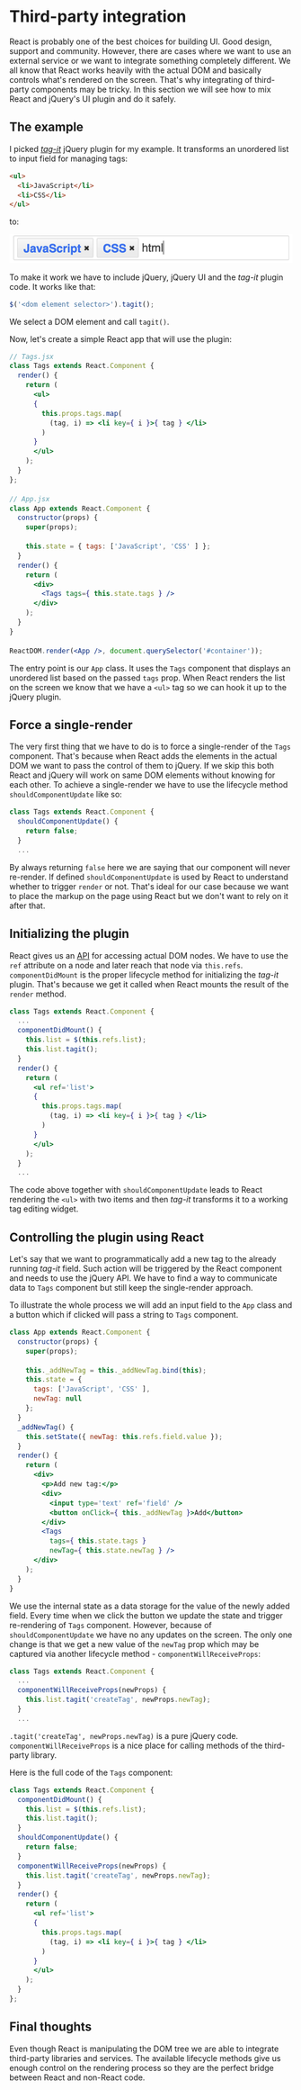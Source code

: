 # Third-party integration

React is probably one of the best choices for building UI. Good design, support and community. However, there are cases where we want to use an external service or we want to integrate something completely different. We all know that React works heavily with the actual DOM and basically controls what's rendered on the screen. That's why integrating of third-party components may be tricky. In this section we will see how to mix React and jQuery's UI plugin and do it safely.

## The example

I picked [*tag-it*](https://github.com/aehlke/tag-it) jQuery plugin for my example. It transforms an unordered list to input field for managing tags:

```html
<ul>
  <li>JavaScript</li>
  <li>CSS</li>
</ul>
```

to:

![tag-it](./tag-it.png)

To make it work we have to include jQuery, jQuery UI and the *tag-it* plugin code. It works like that:

```jsx
$('<dom element selector>').tagit();
```

We select a DOM element and call `tagit()`.

Now, let's create a simple React app that will use the plugin:

```jsx
// Tags.jsx
class Tags extends React.Component {
  render() {
    return (
      <ul>
      { 
        this.props.tags.map(
          (tag, i) => <li key={ i }>{ tag } </li>
        )
      }
      </ul>
    );
  }
};

// App.jsx
class App extends React.Component {
  constructor(props) {
    super(props);

    this.state = { tags: ['JavaScript', 'CSS' ] };
  }
  render() {
    return (
      <div>
        <Tags tags={ this.state.tags } />
      </div>
    );
  }
}

ReactDOM.render(<App />, document.querySelector('#container'));
```

The entry point is our `App` class. It uses the `Tags` component that displays an unordered list based on the passed `tags` prop. When React renders the list on the screen we know that we have a `<ul>` tag so we can hook it up to the jQuery plugin.

## Force a single-render

The very first thing that we have to do is to force a single-render of the `Tags` component. That's because when React adds the elements in the actual DOM we want to pass the control of them to jQuery. If we skip this both React and jQuery will work on same DOM elements without knowing for each other. To achieve a single-render we have to use the lifecycle method `shouldComponentUpdate` like so:

```jsx
class Tags extends React.Component {
  shouldComponentUpdate() {
    return false;
  }
  ...
```

By always returning `false` here we are saying that our component will never re-render. If defined `shouldComponentUpdate` is used by React to understand whether to trigger `render` or not. That's ideal for our case because we want to place the markup on the page using React but we don't want to rely on it after that.

## Initializing the plugin

React gives us an [API](https://facebook.github.io/react/docs/refs-and-the-dom.html) for accessing actual DOM nodes. We have to use the `ref` attribute on a node and later reach that node via `this.refs`. `componentDidMount` is the proper lifecycle method for initializing the *tag-it* plugin. That's because we get it called when React mounts the result of the `render` method.

```jsx
class Tags extends React.Component {
  ...
  componentDidMount() {
    this.list = $(this.refs.list);
    this.list.tagit();
  }
  render() {
    return (
      <ul ref='list'>
      { 
        this.props.tags.map(
          (tag, i) => <li key={ i }>{ tag } </li>
        )
      }
      </ul>
    );
  }
  ...
```

The code above together with `shouldComponentUpdate` leads to React rendering the `<ul>` with two items and then *tag-it* transforms it to a working tag editing widget.

## Controlling the plugin using React

Let's say that we want to programmatically add a new tag to the already running *tag-it* field. Such action will be triggered by the React component and needs to use the jQuery API. We have to find a way to communicate data to `Tags` component but still keep the single-render approach.

To illustrate the whole process we will add an input field to the `App` class and a button which if clicked will pass a string to `Tags` component.

```jsx
class App extends React.Component {
  constructor(props) {
    super(props);

    this._addNewTag = this._addNewTag.bind(this);
    this.state = {
      tags: ['JavaScript', 'CSS' ],
      newTag: null
    };
  }
  _addNewTag() {
    this.setState({ newTag: this.refs.field.value });
  }
  render() {
    return (
      <div>
        <p>Add new tag:</p>
        <div>
          <input type='text' ref='field' />
          <button onClick={ this._addNewTag }>Add</button>
        </div>
        <Tags
          tags={ this.state.tags }
          newTag={ this.state.newTag } />
      </div>
    );
  }
}
```

We use the internal state as a data storage for the value of the newly added field. Every time when we click the button we update the state and trigger re-rendering of `Tags` component. However, because of `shouldComponentUpdate` we have no any updates on the screen. The only one change is that we get a new value of the `newTag` prop which may be captured via another lifecycle method - `componentWillReceiveProps`:

```jsx
class Tags extends React.Component {
  ...
  componentWillReceiveProps(newProps) {
    this.list.tagit('createTag', newProps.newTag);
  }
  ...
```

`.tagit('createTag', newProps.newTag)` is a pure jQuery code. `componentWillReceiveProps` is a nice place for calling methods of the third-party library.

Here is the full code of the `Tags` component:

```jsx
class Tags extends React.Component {
  componentDidMount() {
    this.list = $(this.refs.list);
    this.list.tagit();
  }
  shouldComponentUpdate() {
    return false;
  }
  componentWillReceiveProps(newProps) {
    this.list.tagit('createTag', newProps.newTag);
  }
  render() {
    return (
      <ul ref='list'>
      { 
        this.props.tags.map(
          (tag, i) => <li key={ i }>{ tag } </li>
        ) 
      }
      </ul>
    );
  }
};
```

## Final thoughts

Even though React is manipulating the DOM tree we are able to integrate third-party libraries and services. The available lifecycle methods give us enough control on the rendering process so they are the perfect bridge between React and non-React code.
